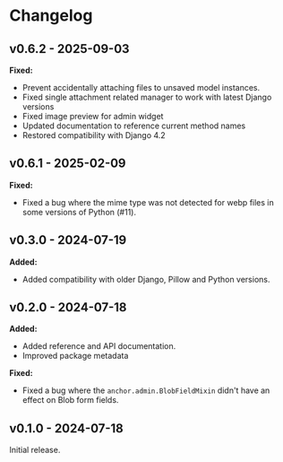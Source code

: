 # Changelog

## v0.6.2 - 2025-09-03

**Fixed:**

- Prevent accidentally attaching files to unsaved model instances.
- Fixed single attachment related manager to work with latest Django versions
- Fixed image preview for admin widget
- Updated documentation to reference current method names
- Restored compatibility with Django 4.2

## v0.6.1 - 2025-02-09

**Fixed:**

- Fixed a bug where the mime type was not detected for webp files in some versions of Python (#11).

## v0.3.0 - 2024-07-19

**Added:**

- Added compatibility with older Django, Pillow and Python versions.

## v0.2.0 - 2024-07-18

**Added:**

- Added reference and API documentation.
- Improved package metadata

**Fixed:**

- Fixed a bug where the `anchor.admin.BlobFieldMixin` didn't have an effect on
  Blob form fields.

## v0.1.0 - 2024-07-18

Initial release.
